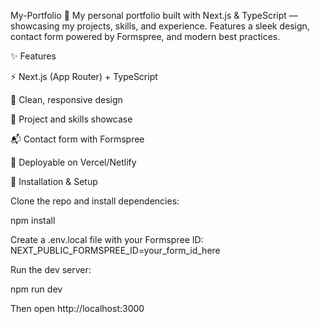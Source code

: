 My-Portfolio
🚀 My personal portfolio built with Next.js & TypeScript — showcasing my projects, skills, and experience. Features a sleek design, contact form powered by Formspree, and modern best practices.

✨ Features

⚡ Next.js (App Router) + TypeScript

🎨 Clean, responsive design

📂 Project and skills showcase

📬 Contact form with Formspree

🚀 Deployable on Vercel/Netlify

🔧 Installation & Setup

Clone the repo and install dependencies:

npm install

Create a .env.local file with your Formspree ID: NEXT_PUBLIC_FORMSPREE_ID=your_form_id_here

Run the dev server:

npm run dev

Then open http://localhost:3000